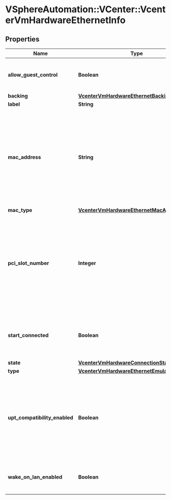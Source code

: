 # VSphereAutomation::VCenter::VcenterVmHardwareEthernetInfo

## Properties
Name | Type | Description | Notes
------------ | ------------- | ------------- | -------------
**allow_guest_control** | **Boolean** | Flag indicating whether the guest can connect and disconnect the device. | 
**backing** | [**VcenterVmHardwareEthernetBackingInfo**](VcenterVmHardwareEthernetBackingInfo.md) |  | 
**label** | **String** | Device label. | 
**mac_address** | **String** | MAC address. May be unset if Ethernet.Info.mac-type is MANUAL and has not been specified, or if Ethernet.Info.mac-type is GENERATED and the virtual machine has never been powered on since the Ethernet adapter was created. | [optional] 
**mac_type** | [**VcenterVmHardwareEthernetMacAddressType**](VcenterVmHardwareEthernetMacAddressType.md) |  | 
**pci_slot_number** | **Integer** | Address of the virtual Ethernet adapter on the PCI bus. If the PCI address is invalid, the server will change it when the VM is started or as the device is hot added. May be unset if the virtual machine has never been powered on since the adapter was created. | [optional] 
**start_connected** | **Boolean** | Flag indicating whether the virtual device should be connected whenever the virtual machine is powered on. | 
**state** | [**VcenterVmHardwareConnectionState**](VcenterVmHardwareConnectionState.md) |  | 
**type** | [**VcenterVmHardwareEthernetEmulationType**](VcenterVmHardwareEthernetEmulationType.md) |  | 
**upt_compatibility_enabled** | **Boolean** | Flag indicating whether Universal Pass-Through (UPT) compatibility is enabled on this virtual Ethernet adapter. This field is optional and it is only relevant when the value of Ethernet.Info.type is VMXNET3. | [optional] 
**wake_on_lan_enabled** | **Boolean** | Flag indicating whether wake-on-LAN is enabled on this virtual Ethernet adapter. | 


